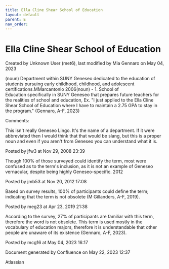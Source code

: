 ```yaml
---
title: Ella Cline Shear School of Education
layout: default
parent: E
nav_order:
---
```


# Ella Cline Shear School of Education

Created by  Unknown User (met6), last modified by  Mia Gennaro on May 04, 2023

(noun) Department within SUNY Geneseo dedicated to the education of students pursuing early childhood, childhood, and adolescent certifications.MMarcantonio 2006(noun) - 1. School of Education specifically in SUNY Geneseo that prepares future teachers for the realities of school and education, Ex. &quot;I just applied to the Ella Cline Shear School of Education where I have to maintain a 2.75 GPA to stay in the program.&quot; (Gennaro, A-F, 2023)

Comments:

This isn't really Geneseo Lingo. It's the name of a department. If it were abbreviated then I would think that that would be slang, but this is a proper noun and even if you aren't from Geneseo you can understand what it is.

Posted by jfw3 at Nov 29, 2008 23:39

Though 100% of those surveyed could identify the term, most were confused as to the term's inclusion, as it is not an example of Geneseo vernacular, despite being highly Geneseo-specific. 2012

Posted by jmb53 at Nov 20, 2012 17:08

Based on survey results, 100% of participants could define the term; indicating that the term is not obsolete (M Gillanders, A-F, 2019).

Posted by meg23 at Apr 23, 2019 21:38

According to the survey, 27% of participants are familiar with this term, therefore the word is not obsolete. This term is used mostly in the vocabulary of education majors, therefore it is understandable that other people are unaware of its existence (Gennaro, A-F, 2023). 

Posted by mcg16 at May 04, 2023 16:17

Document generated by Confluence on May 22, 2023 12:37

Atlassian
